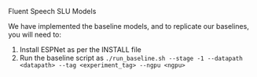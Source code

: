Fluent Speech SLU Models


We have implemented the baseline models, and to replicate our baselines, you will need to:
1. Install ESPNet as per the INSTALL file
2. Run the baseline script as 
	`` ./run_baseline.sh --stage -1 --datapath <datapath> --tag <experiment_tag> --ngpu <ngpu> ``
